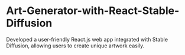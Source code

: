 # Art-Generator-with-React-Stable-Diffusion
Developed a user-friendly React.js web app integrated with Stable Diffusion, allowing users to create unique artwork easily.
